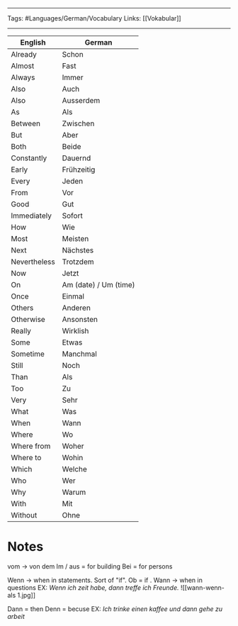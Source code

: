 ___
Tags: #Languages/German/Vocabulary 
Links: [[Vokabular]]
___
English | German
------------ | ------------
Already | Schon
Almost | Fast
Always | Immer
Also | Auch
Also | Ausserdem
As | Als
Between | Zwischen
But | Aber
Both | Beide
Constantly | Dauernd
Early | Frühzeitig
Every | Jeden
From | Vor
Good | Gut
Immediately | Sofort
How | Wie
Most | Meisten 
Next | Nächstes
Nevertheless | Trotzdem
Now | Jetzt
On | Am (date) / Um (time)
Once | Einmal
Others | Anderen
Otherwise | Ansonsten
Really | Wirklish
Some | Etwas
Sometime | Manchmal
Still | Noch
Than | Als
Too | Zu
Very | Sehr
What | Was
When | Wann
Where | Wo
Where from | Woher
Where to | Wohin
Which | Welche
Who | Wer
Why | Warum
With | Mit
Without | Ohne


# Notes
vom -> von dem
Im / aus = for building
Bei = for persons

Wenn -> when in statements. Sort of "if". Ob = if .
Wann -> when in questions
EX: *Wenn ich zeit habe, dann treffe ich Freunde.*
![[wann-wenn-als 1.jpg]]

Dann = then
Denn = becuse
EX: *Ich trinke einen kaffee und dann gehe zu arbeit*
